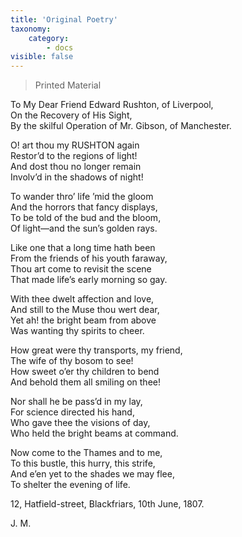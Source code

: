 ```yaml
---
title: 'Original Poetry'
taxonomy:
    category:
        - docs
visible: false
---
```


> <span class="red">Printed Material</span>

<p class="center">
To My Dear Friend Edward Rushton, of Liverpool,<br>
On the Recovery of His Sight,<br>
By the skilful Operation of Mr. Gibson, of Manchester. 
</p>

O! art thou my RUSHTON again  
Restor’d to the regions of light!  
And dost thou no longer remain  
Involv’d in the shadows of night!  
  
To wander thro’ life ’mid the gloom  
And the horrors that fancy displays,  
To be told of the bud and the bloom,  
Of light—and the sun’s golden rays.  
  
Like one that a long time hath been  
From the friends of his youth faraway,  
Thou art come to revisit the scene  
That made life’s early morning so gay.  
  
With thee dwelt affection and love,  
And still to the Muse thou wert dear,  
Yet ah! the bright beam from above  
Was wanting thy spirits to cheer.  
  
How great were thy transports, my friend,  
The wife of thy bosom to see!  
How sweet o’er thy children to bend  
And behold them all smiling on thee!  
  
Nor shall he be pass’d in my lay,  
For science directed his hand,  
Who gave thee the visions of day,  
Who held the bright beams at command.  
  
Now come to the Thames and to me,  
To this bustle, this hurry, this strife,  
And e’en yet to the shades we may flee,  
To shelter the evening of life.  
  
12, Hatfield-street, Blackfriars, 10th June, 1807.  
  
J. M.  
